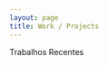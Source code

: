 ```yaml
---
layout: page
title: Work / Projects
---
```


<p style="display:none" class="message">
  
</p>

Trabalhos Recentes

<br />



